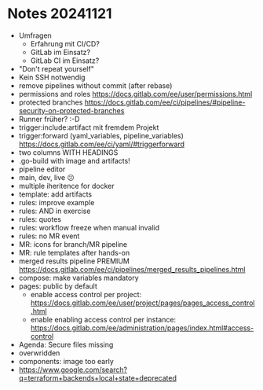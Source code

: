 # Notes 20241121

- Umfragen
  - Erfahrung mit CI/CD?
  - GitLab im Einsatz?
  - GitLab CI im Einsatz?
- "Don't repeat yourself"
- Kein SSH notwendig
- remove pipelines without commit (after rebase)
- permissions and roles https://docs.gitlab.com/ee/user/permissions.html
- protected branches https://docs.gitlab.com/ee/ci/pipelines/#pipeline-security-on-protected-branches
- Runner früher? :-D
- trigger:include:artifact mit fremdem Projekt
- trigger:forward (yaml_variables, pipeline_variables) https://docs.gitlab.com/ee/ci/yaml/#triggerforward
- two columns WITH HEADINGS
- .go-build with image and artifacts!
- pipeline editor
- main, dev, live :confused:
- multiple iheritence for docker
- template: add artifacts
- rules: improve example
- rules: AND in exercise
- rules: quotes
- rules: workflow freeze when manual invalid
- rules: no MR event
- MR: icons for branch/MR pipeline
- MR: rule templates after hands-on
- merged results pipeline PREMIUM https://docs.gitlab.com/ee/ci/pipelines/merged_results_pipelines.html
- compose: make variables mandatory
- pages: public by default
  - enable access control per project: https://docs.gitlab.com/ee/user/project/pages/pages_access_control.html
  - enable enabling access control per instance: https://docs.gitlab.com/ee/administration/pages/index.html#access-control
- Agenda: Secure files missing
- overwridden
- components: image too early
- https://www.google.com/search?q=terraform+backends+local+state+deprecated